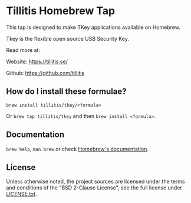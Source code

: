 # Tillitis Homebrew Tap

This tap is designed to make TKey applications available on Homebrew.

Tkey is the flexible open source USB Security Key.

Read more at:

Website: https://tillitis.se/

Github: https://github.com/tillitis

## How do I install these formulae?

`brew install tillitis/tkey/<formula>`

Or `brew tap tillitis/tkey` and then `brew install <formula>`.

## Documentation

`brew help`, `man brew` or check [Homebrew's documentation](https://docs.brew.sh).

## License

Unless otherwise noted, the project sources are licensed under the
terms and conditions of the "BSD 2-Clause License", see the full
license under [LICENSE.txt](/LICENSE.txt).

